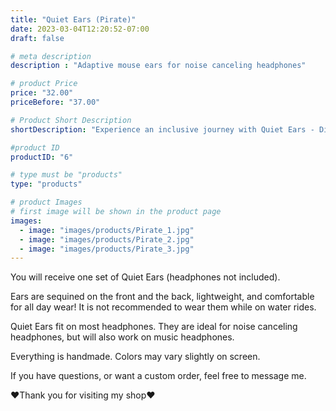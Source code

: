 ```yaml
---
title: "Quiet Ears (Pirate)"
date: 2023-03-04T12:20:52-07:00
draft: false

# meta description
description : "Adaptive mouse ears for noise canceling headphones"

# product Price
price: "32.00"
priceBefore: "37.00"

# Product Short Description
shortDescription: "Experience an inclusive journey with Quiet Ears - Disney Ears for noise-canceling headphones. Handcrafted and customizable, our high-quality ears create a comfortable and magical sensory experience for individuals with sensory disorders. Enhance your favorite Disney moments while providing noise reduction and personalized style. Discover the perfect blend of Disney magic and inclusivity today."

#product ID
productID: "6"

# type must be "products"
type: "products"

# product Images
# first image will be shown in the product page
images:
  - image: "images/products/Pirate_1.jpg"
  - image: "images/products/Pirate_2.jpg"
  - image: "images/products/Pirate_3.jpg"
---
```


You will receive one set of Quiet Ears (headphones not included).

Ears are sequined on the front and the back, lightweight, and comfortable for all day wear! It is not recommended to wear them while on water rides.

Quiet Ears fit on most headphones. They are ideal for noise canceling headphones, but will also work on music headphones.

Everything is handmade. Colors may vary slightly on screen.

If you have questions, or want a custom order, feel free to message me.

❤Thank you for visiting my shop❤
